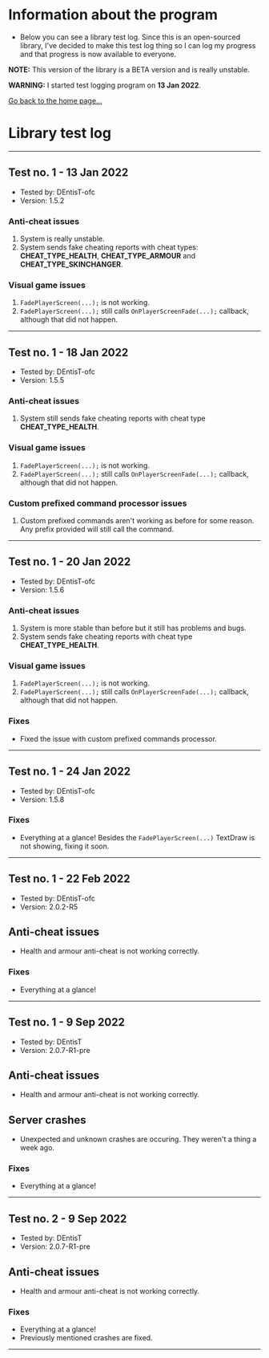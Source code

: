 # Information about the program

- Below you can see a library test log. Since this is an open-sourced library, I've decided to make this test log thing so I can log my progress and that progress is now available to everyone.

**NOTE:** This version of the library is a BETA version and is really unstable.

**WARNING:** I started test logging program on **13 Jan 2022**.

[Go back to the home page...](../README.md)

# Library test log
----------------------------------------
## Test no. 1 - 13 Jan 2022

- Tested by: DEntisT-ofc
- Version: 1.5.2

### Anti-cheat issues
1. System is really unstable. 
2. System sends fake cheating reports with cheat types: **CHEAT_TYPE_HEALTH**, **CHEAT_TYPE_ARMOUR** and **CHEAT_TYPE_SKINCHANGER**.

### Visual game issues
1. ``FadePlayerScreen(...);`` is not working.
2. ``FadePlayerScreen(...);`` still calls ``OnPlayerScreenFade(...);`` callback, although that did not happen.
----------------------------------------

## Test no. 1 - 18 Jan 2022

- Tested by: DEntisT-ofc
- Version: 1.5.5

### Anti-cheat issues
1. System still sends fake cheating reports with cheat type **CHEAT_TYPE_HEALTH**.

### Visual game issues
1. ``FadePlayerScreen(...);`` is not working.
2. ``FadePlayerScreen(...);`` still calls ``OnPlayerScreenFade(...);`` callback, although that did not happen.

### Custom prefixed command processor issues
1. Custom prefixed commands aren't working as before for some reason. Any prefix provided will still call the command.
----------------------------------------
## Test no. 1 - 20 Jan 2022

- Tested by: DEntisT-ofc
- Version: 1.5.6

### Anti-cheat issues
1. System is more stable than before but it still has problems and bugs.
2. System sends fake cheating reports with cheat type **CHEAT_TYPE_HEALTH**.

### Visual game issues
1. ``FadePlayerScreen(...);`` is not working.
2. ``FadePlayerScreen(...);`` still calls ``OnPlayerScreenFade(...);`` callback, although that did not happen.

### Fixes
- Fixed the issue with custom prefixed commands processor.
----------------------------------------
## Test no. 1 - 24 Jan 2022

- Tested by: DEntisT-ofc
- Version: 1.5.8

### Fixes

- Everything at a glance! Besides the ``FadePlayerScreen(...)`` TextDraw is not showing, fixing it soon.

----------------------------------------
## Test no. 1 - 22 Feb 2022

- Tested by: DEntisT-ofc
- Version: 2.0.2-R5

## Anti-cheat issues

- Health and armour anti-cheat is not working correctly.

### Fixes

- Everything at a glance!

----------------------------------------
## Test no. 1 - 9 Sep 2022

- Tested by: DEntisT
- Version: 2.0.7-R1-pre

## Anti-cheat issues

- Health and armour anti-cheat is not working correctly.

## Server crashes

- Unexpected and unknown crashes are occuring. They weren't a thing a week ago.

### Fixes

- Everything at a glance!

----------------------------------------
## Test no. 2 - 9 Sep 2022

- Tested by: DEntisT
- Version: 2.0.7-R1-pre

## Anti-cheat issues

- Health and armour anti-cheat is not working correctly.


### Fixes

- Everything at a glance!
- Previously mentioned crashes are fixed.

----------------------------------------
